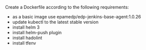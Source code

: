 Create a Dockerfile according to the following requirements:

* as a basic image use epamedp/edp-jenkins-base-agent:1.0.26
* update kubectl to the latest stable version
* install helm 3
* install helm-push plugin
* install hadolint
* install tfenv